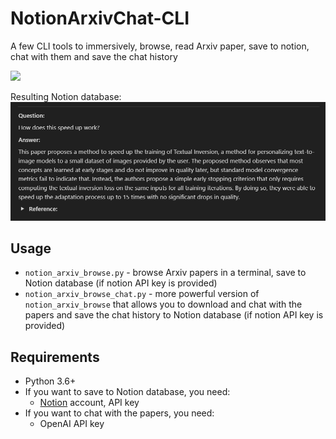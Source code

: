 # NotionArxivChat-CLI
A few CLI tools to immersively, browse, read Arxiv paper, save to notion, chat with them and save the chat history

![](media/arxiv_chat_demo.gif)

Resulting Notion database:
![](media/Notion_record.png)

## Usage
* `notion_arxiv_browse.py` - browse Arxiv papers in a terminal, save to Notion database (if notion API key is provided)
* `notion_arxiv_browse_chat.py` - more powerful version of `notion_arxiv_browse` that allows you to download and chat with the papers and save the chat history to Notion database (if notion API key is provided)

## Requirements

- Python 3.6+
- If you want to save to Notion database, you need:
  - [Notion](https://www.notion.so/) account, API key
- If you want to chat with the papers, you need:
  - OpenAI API key
